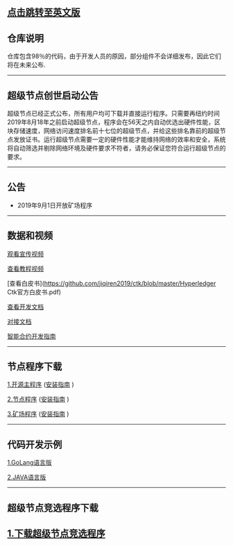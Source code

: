 [点击跳转至英文版](https://github.com/jiqiren2019/ctk/blob/master/README.md)
---


## 仓库说明
仓库包含98％的代码，由于开发人员的原因，部分组件不会详细发布，因此它们将在未来公布.

---

## 超级节点创世启动公告
超级节点已经正式公布，所有用户均可下载并直接运行程序。只需要再纽约时间2019年8月18年之前启动超级节点，程序会在56天之内自动优选出硬件性能，区块存储速度，网络访问速度排名前十七位的超级节点，并给这些排名靠前的超级节点发放证书。运行超级节点需要一定的硬件性能才能维持网络的效率和安全，系统将自动筛选并剔除网络环境及硬件要求不符者，请务必保证您符合运行超级节点的要求。

---

## 公告

+ 2019年9月1日开放矿场程序

---



## 数据和视频

[观看宣传视频](https://v.youku.com/v_show/id_XNDI3MzczNjYzMg==.html?spm=a2h0j.11185381.listitem_page1.5~A)

[查看教程视频](https://v.youku.com/v_show/id_XNDI2OTYxMTg0NA==.html?spm=a2h3j.8428770.3416059.1)

[查看白皮书](https://github.com/jiqiren2019/ctk/blob/master/Hyperledger Ctk官方白皮书.pdf)

[查看开发文档](https://github.com/jiqiren2019/ctk/blob/master/api.pdf)

[对接文档](https://github.com/jiqiren2019/ctk/blob/master/bourse-docking-process.pdf)

[智能合约开发指南](https://github.com/jiqiren2019/ctk/blob/master/smart_contract/README.md)

---




## 节点程序下载

[1.开源主程序](https://github.com/jiqiren2019/ctk/)   ([安装指南](https://github.com/jiqiren2019/ctk/blob/master/open-source-main-program-installation-guide.md)  )

[2.节点程序](https://github.com/jiqiren2019/ctk/)   ([安装指南](https://github.com/jiqiren2019/ctk/blob/master/node-installation-guide.md)  )

[3.矿场程序](https://github.com/jiqiren2019/ctk/)   ([安装指南](https://github.com/jiqiren2019/ctk/blob/master/mine-field-installation-guide.md)  )

---


## 代码开发示例


[1.GoLang语言版](https://github.com/jiqiren2019/ctk/blob/master/ctk-example-go.zip)  

[2.JAVA语言版](https://github.com/jiqiren2019/ctk/blob/master/ctk-api-example-java.zip)

---


## 超级节点竞选程序下载

[1.下载超级节点竞选程序](https://github.com/jiqiren2019/ctk/blob/master/Super%20Node/super.zip)
---
